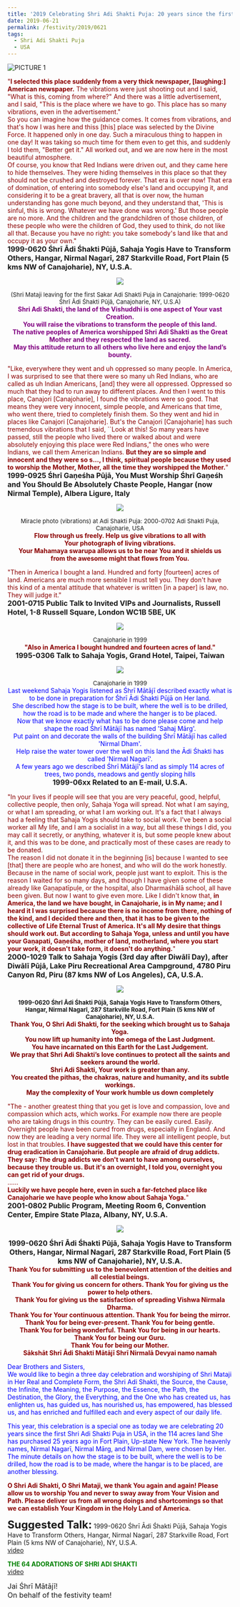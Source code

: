 ```yaml
---
title: '2019 Celebrating Shri Adi Shakti Puja: 20 years since the first Shri Adi Shakti Puja in USA, in the 114 acres land She has purchased 25 years ago in Fort Plain, Up-state New York'
date: 2019-06-21
permalink: /festivity/2019/0621
tags:
  - Shri Adi Shakti Puja
  - USA
---
```


![PICTURE 1](/images/image1.png)

<p>
<font color="DarkRed">"<b>I selected this place suddenly from a very thick newspaper, [laughing:] American newspaper.</b> The vibrations were just shooting out and I said, "What is this, coming from where?" And there was a little advertisement, and I said, "This is the place where we have to go. This place has so many vibrations, even in the advertisement."<br>
So you can imagine how the guidance comes. It comes from vibrations, and that's how I was here and thiss [this] place was selected by the Divine Force. It happened only in one day. Such a miraculous thing to happen in one day! It was taking so much time for them even to get this, and suddenly I told them, "Better get it." All worked out, and we are now here in the most beautiful atmosphere.<br>
Of course, you know that Red Indians were driven out, and they came here to hide themselves. They were hiding themselves in this place so that they should not be crushed and destroyed forever. That era is over now! That era of domination, of entering into somebody else's land and occupying it, and considering it to be a great bravery, all that is over now, the human understanding has gone much beyond, and they understand that, 'This is sinful, this is wrong. Whatever we have done was wrong.' But those people are no more. And the children and the grandchildren of those children, of these people who were the children of God, they used to think, do not like all that. Because you have no right: you take somebody's land like that and occupy it as your own."</font><br>
<font size="+0"><b>1999-0620 Śhrī Ādi Śhakti Pūjā, Sahaja Yogis Have to Transform Others, Hangar, Nirmal Nagarī, 287 Starkville Road, Fort Plain (5 kms NW of Canajoharie), NY, U.S.A.</b></font>
</p>

<div style="text-align: center"><img src="/images/image153.png" /></div>

<p style="text-align:center;">
<font size="-1">(Shri Mataji leaving for the first Sakar Adi Shakti Puja in Canajoharie: 1999-0620 Śhrī Ādi Śhakti Pūjā, Canajoharie, NY, U.S.A)</font><br>
<font color="Purple"><b>Shri Adi Shakti, the land of the Vishuddhi is one aspect of Your vast Creation.<br>
You will raise the vibrations to transform the people of this land.<br>
The native peoples of America worshipped Shri Adi Shakti as the Great Mother and they respected the land as sacred.<br> 
May this attitude return to all others who live here and enjoy the land’s bounty.</b></font><br>
</p>

<p>
<font color="DarkRed">"Like, everywhere they went and uh oppressed so many people. In America, I was surprised to see that there were so many uh Red Indians, who are called as uh Indian Americans, [and] they were all oppressed. Oppressed so much that they had to run away to different places. And then I went to this place, Canajori [Canajoharie], I found the vibrations were so good. That means they were very innocent, simple people, and Americans that time, who went there, tried to completely finish them. So they went and hid in places like Canajori [Canajoharie]. But's the Canajori [Canajoharie] has such tremendous vibrations that I said, ``Look at this! So many years have passed, still the people who lived there or walked about and were absolutely enjoying this place were Red Indians," the ones who were Indians, we call them American Indians. <b>But they are so simple and innocent and they were so s..., I think, spiritual people because they used to worship the Mother, Mother, all the time they worshipped the Mother.</b>"</font><br>
<font size="+0"><b>1999-0925 Śhrī Gaṇeśha Pūjā, You Must Worship Śhrī Gaṇeśh and You Should Be Absolutely Chaste People, Hangar (now Nirmal Temple), Albera Ligure, Italy</b></font>
</p>

<div style="text-align: center"><img src="/images/image154.png" /></div>

<p style="text-align:center;">
<font size="-1">Miracle photo (vibrations) at Adi Shakti Puja: 2000-0702 Adi Shakti Puja, Canajoharie, USA</font><br>
<font color="DarkRed"><b>Flow through us freely. Help us give vibrations to all with<br>
Your photograph of living vibrations.<br>
Your Mahamaya swarupa allows us to be near You and it shields us<br> 
from the awesome might that flows from You.</b></font><br> 
</p>

<p>
<font color="DarkRed">"Then in America I bought a land. Hundred and forty [fourteen] acres of land. Americans are much more sensible I must tell you. They don't have this kind of a mental attitude that whatever is written [in a paper] is law, no. They will judge it."</font><br>
<font size="+0"><b>2001-0715 Public Talk to Invited VIPs and Journalists, Russell Hotel, 1-8 Russell Square, London WC1B 5BE, UK</b></font>
</p>

<div style="text-align: center"><img src="/images/image155.png" /></div>

<p style="text-align:center;">
<font size="-1">Canajoharie in 1999</font><br>
<font color="DarkRed"><b>"Also in America I bought hundred and fourteen acres of land."</b></font><br>
<font size="+0"><b>1995-0306 Talk to Sahaja Yogis, Grand Hotel, Taipei, Taiwan</b></font>
</p>

<div style="text-align: center"><img src="/images/image156.png" /></div>

<p style="text-align:center;">
<font size="-1">Canajoharie in 1999</font><br>
<font color="blue">Last weekend Sahaja Yogis listened as Śhrī Mātājī described exactly what is to be done in preparation for Śhrī Ādi Śhakti Pūjā on Her land.<br> 
She described how the stage is to be built, where the well is to be drilled, how the road is to be made and where the hanger is to be placed.<br>
Now that we know exactly what has to be done please come and help shape the road Śhrī Mātājī has named 'Sahaj Mārg'.<br>
Put paint on and decorate the walls of the building Śhrī Mātājī has called 'Nirmal Dham'.<br>
Help raise the water tower over the well on this land the Ādi Śhakti has called 'Nirmal Nagarī'.<br>
A few years ago we described Śhrī Mātājī's land as simply 114 acres of trees, two ponds, meadows and gently sloping hills</font><br>
<font size="+0"><b>1999-06xx Related to an E-mail, U.S.A.</b></font>
</p>

<p>
<font color="DarkRed">"In your lives if people will see that you are very peaceful, good, helpful, collective people, then only, Sahaja Yoga will spread. Not what I am saying, or what I am spreading, or what I am working out. It's a fact that I always had a feeling that Sahaja Yogis should take to social work. I've been a social worker all My life, and I am a socialist in a way, but all these things I did, you may call it secretly, or anything, whatever it is, but some people knew about it, and this was to be done, and practically most of these cases are ready to be donated.<br> 
The reason I did not donate it in the beginning [is] because I wanted to see [that] there are people who are honest, and who will do the work honestly. Because in the name of social work, people just want to exploit. This is the reason I waited for so many days, and though I have given some of these already like Gaṇapatīpuḷe, or the hospital, also Dharmaśhālā school, all have been given. But now I want to give even more. Like I didn't know that, <b>in America, the land we have bought, in Canajoharie, is in My name; and I heard it I was surprised because there is no income from there, nothing of the kind, and I decided there and then, that it has to be given to the collective of Life Eternal Trust of America. It's all My desire that things should work out. But according to Sahaja Yoga, unless and until you have your Gaṇapati, Gaṇeśha, mother of land, motherland, where you start your work, it doesn't take form, it doesn't do anything.</b>"</font><br>
<font size="+0"><b>2000-1029 Talk to Sahaja Yogis (3rd day after Diwālī Day), after Diwālī Pūjā, Lake Piru Recreational Area Campground, 4780 Piru Canyon Rd, Piru (87 kms NW of Los Angeles), CA, U.S.A.</b></font>
</p>

<div style="text-align: center"><img src="/images/image157.png" /></div>

<p style="text-align:center;">
<font size="-1"><b>1999-0620 Śhrī Ādi Śhakti Pūjā, Sahaja Yogis Have to Transform Others, Hangar, Nirmal Nagarī, 287 Starkville Road, Fort Plain (5 kms NW of Canajoharie), NY, U.S.A.</b></font><br>
<font color="Maroon"><b>Thank You, O Shri Adi Shakti, for the seeking which brought us to Sahaja Yoga.<br>
You now lift up humanity into the omega of the Last Judgment.<br>
You have incarnated on this Earth for the Last Judgement.<br>
We pray that Shri Adi Shakti’s love continues to protect all the saints and seekers around the world.<br>
Shri Adi Shakti, Your work is greater than any.<br>
You created the pithas, the chakras, nature and humanity, and its subtle workings.<br>
May the complexity of Your work humble us down completely</b></font>
</p>

<p>
<font color="DarkRed">"The - another greatest thing that you get is love and compassion, love and compassion which acts, which works. For example now there are people who are taking drugs in this country. They can be easily cured. Easily. Overnight people have been cured from drugs, especially in England. And now they are leading a very normal life. They were all intelligent people, but lost in that troubles. <b>I have suggested that we could have this center for drug eradication in Canajoharie. But people are afraid of drug addicts. They say: The drug addicts we don't want to have among ourselves, because they trouble us. But it's an overnight, I told you, overnight you can get rid of your drugs.</b><br>
......<br>
<b>Luckily we have people here, even in such a far-fetched place like Canajoharie we have people who know about Sahaja Yoga.</b>"</font><br>
<font size="+0"><b>2001-0802 Public Program, Meeting Room 6, Convention Center, Empire State Plaza, Albany, NY, U.S.A.</b></font>
</p>

<div style="text-align: center"><img src="/images/image158.png" /></div>

<p style="text-align:center;">
<font size="+0"><b>1999-0620 Śhrī Ādi Śhakti Pūjā, Sahaja Yogis Have to Transform Others, Hangar, Nirmal Nagarī, 287 Starkville Road, Fort Plain (5 kms NW of Canajoharie), NY, U.S.A.</b></font><br>
<font color="DarkRed"><b>Thank You for submitting us to the benevolent attention of the deities and all celestial beings.<br> 
Thank You for giving us concern for others. Thank You for giving us the power to help others.<br>
Thank You for giving us the satisfaction of spreading Vishwa Nirmala Dharma.<br>
Thank You for Your continuous attention. Thank You for being the mirror.<br>
Thank You for being ever-present. Thank You for being gentle.<br>
Thank You for being wonderful. Thank You for being in our hearts.<br>
Thank You for being our Guru.<br>
Thank You for being our Mother.<br>
Sākshāt Shrī Ādi Shakti Mātājī Shrī Nirmalā Devyai namo namah</b></font><br>
</p>

<p>
<font color="blue">Dear Brothers and Sisters,<br>
We would like to begin a three day celebration and worshiping of Shri Mataji in Her Real and Complete Form, the Shri Adi Shakti, the Source, the Cause, the Infinite, the Meaning, the Purpose, the Essence, the Path, the Destination, the Glory, the Everything, and the One who has created us, has enlighten us, has guided us, has nourished us, has empowered, has blessed us, and has enriched and fulfilled each and every aspect of our daily life.</font><br>
</p>

<p>
<font color="blue">This year, this celebration is a special one as today we are celebrating 20 years since the first Shri Adi Shakti Puja in USA, in the 114 acres land She has purchased 25 years ago in Fort Plain, Up-state New York. The heavenly names, Nirmal Nagarī, Nirmal Mārg, and Nirmal Dam, were chosen by Her. The minute details on how the stage is to be built, where the well is to be drilled, how the road is to be made, where the hangar is to be placed, are another blessing.</font><br>
</p>

<p>
<font color="DarkRed"><b>O Shri Adi Shakti, O Shri Mataji, we thank You again and again! Please allow us to worship You and never to sway away from Your Vision and Path. Please deliver us from all wrong doings and shortcomings so that we can establish Your Kingdom in the Holy Land of America.</b></font>
</p>

<font size="+2"><b>Suggested Talk:</b></font> 1999-0620 Śhrī Ādi Śhakti Pūjā, Sahaja Yogis Have to Transform Others, Hangar, Nirmal Nagarī, 287 Starkville Road, Fort Plain (5 kms NW of Canajoharie), NY, U.S.A.<br><a href="https://seven-teams.github.io/Videos_Links.html"> video</a><br>

<p>
<font color="green"><b>THE 64 ADORATIONS OF SHRI ADI SHAKTI</b></font><br>
<a href="https://seven-teams.github.io/Videos_Links.html"> video</a><br>
</p>

<p>
<font size="+0">Jai Śhrī Mātājī!<br>
On behalf of the festivity team!</font>
</p>